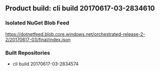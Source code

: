## Product build: cli build 20170617-03-2834610

### Isolated NuGet Blob Feed
https://dotnetfeed.blob.core.windows.net/orchestrated-release-2-2/20170617-03/final/index.json

### Built Repositories
 * cli build 20170617-03-2834574
